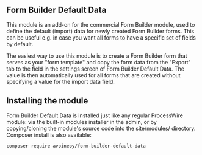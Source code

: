 Form Builder Default Data
-------------------------

This module is an add-on for the commercial Form Builder module, used to define the default (import) data for newly created Form Builder forms. This can be useful e.g. in case you want all forms to have a specific set of fields by default.

The easiest way to use this module is to create a Form Builder form that serves as your "form template" and copy the form data from the "Export" tab to the field in the settings screen of Form Builder Default Data. The value is then automatically used for all forms that are created without specifying a value for the import data field.

## Installing the module

Form Builder Default Data is installed just like any regular ProcessWire module: via the built-in modules installer in the admin, or by copying/cloning the module's source code into the site/modules/ directory. Composer install is also available:

```
composer require avoineoy/form-builder-default-data
```
